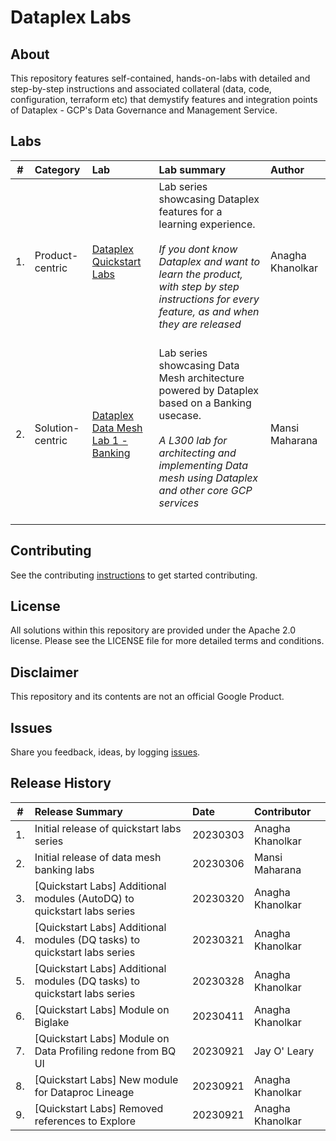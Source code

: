 # Dataplex Labs

## About
This repository features self-contained, hands-on-labs with detailed and step-by-step instructions and associated collateral (data, code, configuration, terraform etc) that demystify features and integration points of Dataplex - GCP's Data Governance and Management Service.

## Labs

| # | Category | Lab | Lab summary | Author |
| -- | :-- | :--- | :--- |:--- |
| 1. |Product-centric | [Dataplex Quickstart Labs](dataplex-quickstart-labs)| Lab series showcasing Dataplex features for a learning experience. <br><br>*If you dont know Dataplex and want to learn the product, with step by step instructions for every feature, as and when they are released* <br><br>| Anagha Khanolkar|
| 2. |Solution-centric | [Dataplex Data Mesh Lab 1 - Banking](data-mesh-banking-labs) | Lab series showcasing Data Mesh architecture powered by Dataplex based on a Banking usecase. <br><br> *A L300 lab for architecting and implementing Data mesh using Dataplex and other core GCP services* <br><br>| Mansi Maharana |


## Contributing
See the contributing [instructions](CONTRIBUTING.md) to get started contributing.

## License
All solutions within this repository are provided under the Apache 2.0 license. Please see the LICENSE file for more detailed terms and conditions.

## Disclaimer
This repository and its contents are not an official Google Product.

## Issues
Share you feedback, ideas, by logging [issues](../../issues).

## Release History

| # | Release Summary | Date |  Contributor |
| -- | :--- | :--- |:--- |
| 1. |Initial release of quickstart labs series | 20230303 | Anagha Khanolkar|
| 2. |Initial release of data mesh banking labs| 20230306 | Mansi Maharana|
| 3. |[Quickstart Labs] Additional modules (AutoDQ) to quickstart labs series | 20230320 | Anagha Khanolkar|
| 4. |[Quickstart Labs] Additional modules (DQ tasks) to quickstart labs series | 20230321 | Anagha Khanolkar|
| 5. |[Quickstart Labs] Additional modules (DQ tasks) to quickstart labs series | 20230328 | Anagha Khanolkar|
| 6. |[Quickstart Labs] Module on Biglake | 20230411 | Anagha Khanolkar|
| 7. |[Quickstart Labs] Module on Data Profiling redone from BQ UI | 20230921 | Jay O' Leary|
| 8. |[Quickstart Labs] New module for Dataproc Lineage | 20230921 | Anagha Khanolkar|
| 9. |[Quickstart Labs] Removed references to Explore | 20230921 | Anagha Khanolkar|

